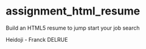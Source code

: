 # assignment_html_resume
Build an HTML5 resume to jump start your job search

Heidoji - Franck DELRUE
